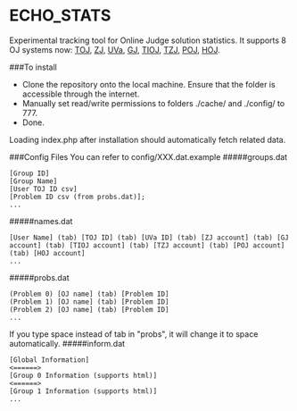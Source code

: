 ECHO_STATS
=====

Experimental tracking tool for Online Judge solution statistics.
It supports 8 OJ systems now: [TOJ](http://toj.tfcis.org/oj/info/), [ZJ](http://zerojudge.tw/), [UVa](http://uva.onlinejudge.org/), [GJ](http://www.tcgs.tc.edu.tw:1218/), [TIOJ](http://tioj.ck.tp.edu.tw/), [TZJ](http://judge.tnfsh.tn.edu.tw:8080/), [POJ](http://poj.org/), [HOJ](http://hoj.twbbs.org/judge/).

###To install

- Clone the repository onto the local machine. Ensure that the folder is accessible through the internet.
- Manually set read/write permissions to folders ./cache/ and ./config/ to 777.
- Done.

Loading index.php after installation should automatically fetch related data.

###Config Files
You can refer to config/XXX.dat.example
#####groups.dat
```
[Group ID]
[Group Name]
[User TOJ ID csv]
[Problem ID csv (from probs.dat)];
...
```
#####names.dat
```
[User Name] (tab) [TOJ ID] (tab) [UVa ID] (tab) [ZJ account] (tab) [GJ account] (tab) [TIOJ account] (tab) [TZJ account] (tab) [POJ account] (tab) [HOJ account]
...
```
#####probs.dat
```
(Problem 0) [OJ name] (tab) [Problem ID]
(Problem 1) [OJ name] (tab) [Problem ID]
(Problem 2) [OJ name] (tab) [Problem ID]
...
```
If you type space instead of tab in "probs", it will change it to space automatically.
#####inform.dat
```
[Global Information]
<======>
[Group 0 Information (supports html)]
<======>
[Group 1 Information (supports html)]
...
```
